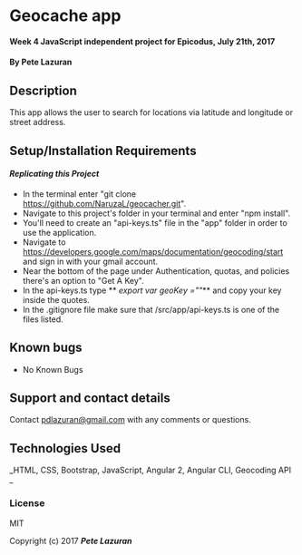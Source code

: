 # Geocache app

####  Week 4 JavaScript independent project for Epicodus, July 21th, 2017

#### By **Pete Lazuran**

## Description
This app allows the user to search for locations via latitude and longitude or street address.


## Setup/Installation Requirements

#### _**Replicating this Project**_

  * In the terminal enter "git clone https://github.com/NaruzaL/geocacher.git".
  * Navigate to this project's folder in your terminal and enter "npm install".
  * You'll need to create an "api-keys.ts" file in the "app" folder in order to use the application.
  * Navigate to https://developers.google.com/maps/documentation/geocoding/start and sign in with your gmail account.
  * Near the bottom of the page under Authentication, quotas, and policies there's an option to "Get A Key".
  * In the api-keys.ts type ** _export var geoKey =""_** and copy your key inside the quotes.
  * In the .gitignore file make sure that /src/app/api-keys.ts is one of the files listed.

## Known bugs

  * No Known Bugs

## Support and contact details

 Contact pdlazuran@gmail.com with any comments or questions.

## Technologies Used

 _HTML, CSS, Bootstrap, JavaScript, Angular 2, Angular CLI, Geocoding API _

### License

 MIT

 Copyright (c) 2017 **_Pete Lazuran_**
